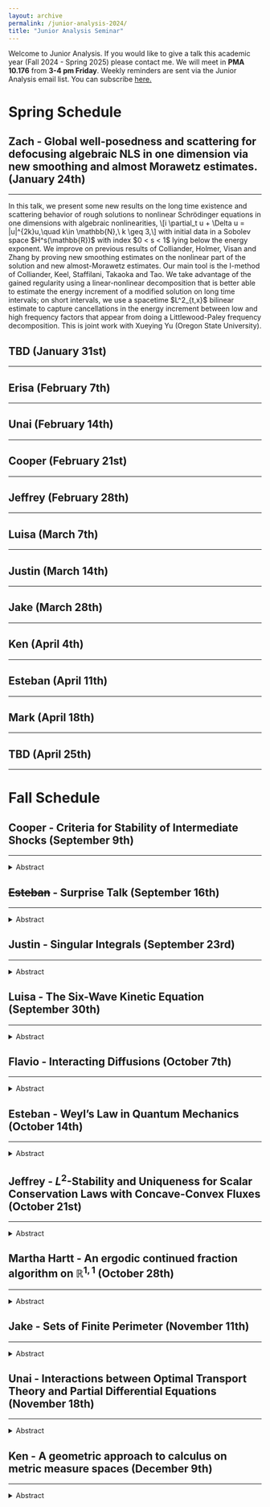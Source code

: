 ```yaml
---
layout: archive
permalink: /junior-analysis-2024/
title: "Junior Analysis Seminar"
---
```



Welcome to Junior Analysis. If you would like to give a talk this academic year (Fall 2024 - Spring 2025) please contact me. 
We will meet in **PMA 10.176** from **3-4 pm Friday**. Weekly reminders are sent via the Junior Analysis email list. You can subscribe <a href="https://utlists.utexas.edu/sympa/subscribe/junior-analysis">here.</a>

Spring Schedule
======


Zach - Global well-posedness and scattering for defocusing algebraic NLS in one dimension via new smoothing and almost Morawetz estimates. (January 24th)
------
<hr>
In this talk, we present some new results on the long time existence and scattering behavior of rough solutions to nonlinear Schrödinger equations in one dimensions with algebraic nonlinearities, 
\[i \partial_t u + \Delta u = |u|^{2k}u,\quad k\in \mathbb{N},\ k \geq 3,\]
with initial data in a Sobolev space $H^s(\mathbb{R})$ with index $0 < s < 1$ lying below the energy exponent. We improve on previous results of Colliander, Holmer, Visan and Zhang by proving new smoothing estimates on the nonlinear part of the solution and new almost-Morawetz estimates. Our main tool is the I-method of Colliander, Keel, Staffilani, Takaoka and Tao. We take advantage of the gained regularity using a linear-nonlinear decomposition that is better able to estimate the energy increment of a modified solution on long time intervals; on short intervals, we use a spacetime $L^2_{t,x}$ bilinear estimate to capture cancellations in the energy increment between low and high frequency factors that appear from doing a Littlewood-Paley frequency decomposition. This is joint work with Xueying Yu (Oregon State University).

TBD (January 31st)
------
<hr>

Erisa (February 7th)
------
<hr>

Unai (February 14th)
------
<hr>

Cooper (February 21st)
------
<hr>

Jeffrey (February 28th)
------
<hr>

Luisa (March 7th)
------
<hr>

Justin (March 14th)
------
<hr>

Jake (March 28th)
------
<hr>

Ken (April 4th)
------
<hr>

Esteban (April 11th)
------
<hr>

Mark (April 18th)
------
<hr>

TBD (April 25th)
------
<hr>


Fall Schedule
======

Cooper - Criteria for Stability of Intermediate Shocks (September 9th)
------
<hr>
<details><summary>Abstract</summary>
I will introduce systems of conservation laws and their stability. In particular, I will highlight the Kruzkov theory, which gives $L^1$ stability for scalar laws, and the Dafermos-DiPerna relative entropy method, which gives $L^2$ stability for systems as long as the solution in question is Lipschitz. We then turn to the theory of a-contraction with shifts, a method developed by Alexis Vasseur and collaborators to extend these results. To this point, most of the work of a-contraction has been done with scalar laws, systems of two equations, and the extremal families of systems (consisting of the shocks with the highest speeds.) I will motivate the difficulties of extending these results the intermediate shock case and present necessary and sufficient conditions for a-contraction to hold for these families. *This is a mock candidacy talk.*</details>

<!-- <details><summary>References</summary></details> -->


~~Esteban~~ - Surprise Talk (September 16th)
------
<hr>
<details><summary>Abstract</summary>“I do not have a title or abstract. Could  you send the email saying there will be a ’surprise talk’?” – Esteban <br> *Surprise - Esteban will speak at a later date. Please attend the Senior Analysis seminar in place of the Junior seminar.*</details>

Justin - Singular Integrals (September 23rd)
------
<hr>
<details><summary>Abstract</summary>Singular integrals have played a fundamental role in the development of the modern theory of harmonic analysis. At the same time, the subject's technical nature can make it seem off-puttingly arcane without motivation. The goal of this talk is to describe the motivation before giving an overview of the off-puttingly arcane technicalities. </details>

Luisa - The Six-Wave Kinetic Equation (September 30th)
------
<hr>
<details><summary>Abstract</summary>The attention of the wave turbulence community has been mainly focused on derivations of wave kinetic equations (WKE) from dynamics governed by nonlinear dispersive equations which model the evolution of a system of interacting waves. The inhomogeneous six-wave kinetic equation is one such effective equation derived from the quintic nonlinear Schrödinger equation in the mesoscopic limit. However, the exploration of this WKE has started just recently. In that context, we will show global well-posedness and existence of nonnegative solutions to the WKE in exponentially weighted $L^\infty$ spaces.  Moreover, these arguments motivate our analysis of long-time behavior of solutions and we show that they scatter and that the corresponding wave operators are bijective. This is based on a joint work with N.  Pavlović  and M. Taskovic.</details>

Flavio - Interacting Diffusions (October 7th)
------
<hr>
<details><summary>Abstract</summary>Stochastic Differential Equations (SDEs) are an important probabilistic object, but they are also a good modeling tool, and they exhibit deep connections with partial differential equations. In this talk, we will try to cover some preliminary material on stochastic analysis and SDEs; and then explore some questions related to interacting diffusions, such as convergence to a McKean - Vlasov limit in the case of mean field interactions,  propagation of chaos, and derivation of the Fokker Planck equation.
</details>

Esteban - Weyl’s Law in Quantum Mechanics (October 14th)
------
<hr>
<details><summary>Abstract</summary>I will give an introductory talk to Weyl's law, regarding the asymptotic distribution of eigenvalues of certain self-adjoint operators. We will mostly talk about its application to study the semi-classical limit of Schrödinger operators. At the end we will also touch upon the connection with Thomas-Fermi theory in many-particle fermonic systems.</details>

Jeffrey - $L^2$-Stability and Uniqueness for Scalar Conservation Laws with Concave-Convex Fluxes (October 21st)
------
<hr>
<details><summary>Abstract</summary>We study stability properties of solutions to $1-d$ scalar conservation laws with a class of non-convex fluxes. Using the theory of a-contraction with shifts, we show $L^2$-stability for shocks among a class of large perturbations, and give estimates on the weight coefficient a in regimes where the shock amplitude is both large and small. Then, we use these estimates as a building block to show a uniqueness theorem under reduced entropy conditions for weak solutions to the conservation law via a modified front tracking algorithm. The proof is inspired by an analogous program carried out in the $2 \times 2$ system setting by Chen, Golding, Krupa, and Vasseur.

*Note* Jeffrey actually did not present this and instead discussed the regularizing effect of the nonlinearity for scalar conservation laws. </details>

Martha Hartt - An ergodic continued fraction algorithm on $\mathbb{R}^{1,1}$ (October 28th)
------
<hr>
<details><summary>Abstract</summary>In this talk, we will explore continued fraction algorithms as dynamical systems. We will discuss a proof of why regular continued fractions are ergodic and how this proof can be extended to a certain continued fraction algorithm on 2D Minkowski space. Time permitting, we will also discuss the extended even continued fractions and their higher dimensional analog. </details>


Jake - Sets of Finite Perimeter (November 11th)
------
<hr>
<details><summary>Abstract</summary>Sets of finite perimeter are useful in solving certain geometric variational problems. We will develop the theory of sets of finite perimeter up to the first and second variation of perimeter and time permitting use that to solve some of these problems.</details>

Unai - Interactions between Optimal Transport Theory and Partial Differential Equations (November 18th)
------
<hr>
<details><summary>Abstract</summary>The aim of this talk is not to dive deep into any particular topic or theorem, but to motivate the study of optimal transport (OT) by outlining its connections with partial differential equations (PDEs). We will begin by reviewing basic OT theory, including the Monge problem, the Kantorovich problem, the dual problem, and Brenier's theorem. We will then briefly discuss the use of PDEs to study the regularity of optimal solutions to the Monge problem. Finally, I will outline some applications of OT theory to the study of PDEs. If time permits, I will talk about the appearance of the continuity equation in Wasserstein spaces and the JKO scheme.</details>


Ken - A geometric approach to calculus on metric measure spaces (December 9th)
------
<hr>
<details><summary>Abstract</summary>The space of Riemannian manifolds satisfying a lower bound on the Ricci curvature and an upper bound on the dimension is pre-compact in the Gromov-Hausdorff convergence. A natural question is: what are the limit spaces, and how can we characterize them? One way to do this is to search for properties which are “stable” with respect to Gromov-Hausdorff convergence. In particular, in this talk I will explain how the Sobolev spaces converge in a certain sense, and the limiting space coincides with a typical way to define Sobolev spaces on metric measure spaces.</details> 
